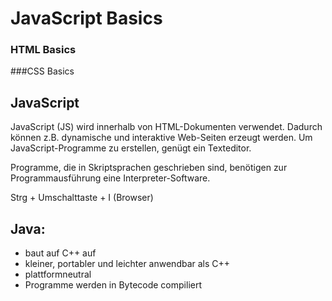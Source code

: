 # JavaScript Basics

### HTML Basics

###CSS Basics


## JavaScript
JavaScript (JS) wird innerhalb von HTML-Dokumenten verwendet.
Dadurch können z.B. dynamische und interaktive Web-Seiten erzeugt 
werden. Um JavaScript-Programme zu erstellen, genügt ein Texteditor.

Programme, die in Skriptsprachen geschrieben sind, benötigen zur 
Programmausführung eine Interpreter-Software.

Strg + Umschalttaste + I (Browser)

## Java: 
- baut auf C++ auf
- kleiner, portabler und leichter anwendbar als C++
- plattformneutral
- Programme werden in Bytecode compiliert

